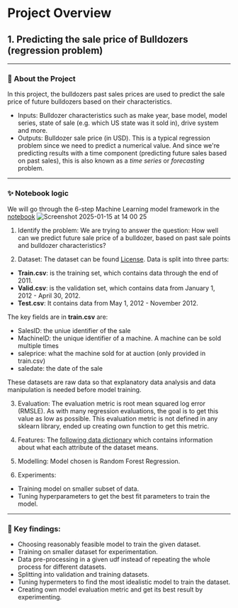 # Project Overview
## 1. Predicting the sale price of Bulldozers  (regression problem)
---

### 📝 About the Project  
In this project, the bulldozers past sales prices are used to predict the sale price of future bulldozers based on their characteristics.
- Inputs: Bulldozer characteristics such as make year, base model, model series, state of sale (e.g. which US state was it sold in), drive system and more.
- Outputs: Bulldozer sale price (in USD).
This is a typical regression problem since we need to predict a numerical value. And since we're predicting results with a time component (predicting future sales based on past sales), this is also known as a *time series* or *forecasting* problem.
---

### ✨ Notebook logic
We will go through the 6-step Machine Learning model framework in the [notebook](https://github.com/emmanguyen102/Machine-Learning-portfolio/blob/main/regression/Random_forest_regression_problem.ipynb)
![Screenshot 2025-01-15 at 14 00 25](https://github.com/user-attachments/assets/e506b7d9-162b-4265-aecb-6efa040ab20d)

1. Identify the problem:
We are trying to answer the question: How well can we predict future sale price of a bulldozer, based on past sale points and bulldozer characteristics?

2. Dataset: The dataset can be found [License]([#license](https://www.kaggle.com/c/bluebook-for-bulldozers/data)). Data is split into three parts:

- **Train.csv**: is the training set, which contains data through the end of 2011.
- **Valid.csv**: is the validation set, which contains data from January 1, 2012 - April 30, 2012.
- **Test.csv**: It contains data from May 1, 2012 - November 2012.

The key fields are in **train.csv** are:

- SalesID: the uniue identifier of the sale
- MachineID: the unique identifier of a machine.  A machine can be sold multiple times
- saleprice: what the machine sold for at auction (only provided in train.csv)
- saledate: the date of the sale

These datasets are raw data so that explanatory data analysis and data manipulation is needed before model training.

3. Evaluation:
The evaluation metric is root mean squared log error (RMSLE). As with many regression evaluations, the goal is to get this value as low as possible. This evaluation metric is not defined in any sklearn library, ended up creating own function to get this metric. 

4. Features:
The [following data dictionary](https://docs.google.com/spreadsheets/d/18ly-bLR8sbDJLITkWG7ozKm8l3RyieQ2Fpgix-beSYI/edit?gid=1021421956#gid=1021421956) which contains information about what each attribute of the dataset means.

6. Modelling:
Model chosen is Random Forest Regression. 

8. Experiments:
- Training model on smaller subset of data.
- Tuning hyperparameters to get the best fit parameters to train the model. 

---

### 🚀 Key findings:
- Choosing reasonably feasible model to train the given dataset.
- Training on smaller dataset for experimentation.
- Data pre-processing in a given udf instead of repeating the whole process for different datasets.
- Splitting into validation and training datasets.
- Tuning hypermeters to find the most idealistic model to train the dataset.
- Creating own model evaluation metric and get its best result by experimenting.



